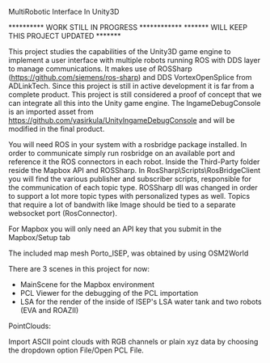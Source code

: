 MultiRobotic Interface In Unity3D

********** WORK STILL IN PROGRESS ************
******* WILL KEEP THIS PROJECT UPDATED *******

This project studies the capabilities of the Unity3D game engine to implement a user interface with multiple robots running ROS with DDS layer to manage communications. It makes use of ROSSharp (https://github.com/siemens/ros-sharp) and DDS VortexOpenSplice from ADLinkTech. Since this project is still in active development it is far from a complete product. This project is still considered a proof of concept that we can integrate all this into the Unity game engine. The IngameDebugConsole is an imported asset from https://github.com/yasirkula/UnityIngameDebugConsole and will be modified in the final product.

You will need ROS in your system with a rosbridge package installed. In order to communicate simply run rosbridge on an available port and reference it the ROS connectors in each robot. Inside the Third-Party folder reside the Mapbox API and ROSSharp.
In RosSharp\Scripts\RosBridgeClient you will find the various publisher and subscriber scripts, responsible for the communication of each topic type. ROSSharp dll was changed in order to support a lot more topic types with personalized types as well. Topics that require a lot of bandwith like Image should be tied to a separate websocket port (RosConnector).

For Mapbox you will only need an API key that you submit in the Mapbox/Setup tab

The included map mesh Porto_ISEP, was obtained by using OSM2World

There are 3 scenes in this project for now:

- MainScene for the Mapbox environment
- PCL Viewer for the debugging of the PCL importation
- LSA for the render of the inside of ISEP's LSA water tank and two robots (EVA and ROAZII)


PointClouds:

Import ASCII point clouds with RGB channels or plain xyz data by choosing the dropdown option File/Open PCL File. 
